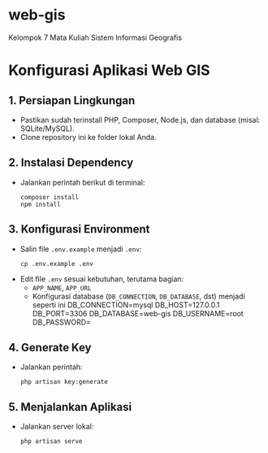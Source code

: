 # web-gis
 Kelompok 7 Mata Kuliah Sistem Informasi Geografis

# Konfigurasi Aplikasi Web GIS

## 1. Persiapan Lingkungan
- Pastikan sudah terinstall PHP, Composer, Node.js, dan database (misal: SQLite/MySQL).
- Clone repository ini ke folder lokal Anda.

## 2. Instalasi Dependency
- Jalankan perintah berikut di terminal:
  ```
  composer install
  npm install
  ```

## 3. Konfigurasi Environment
- Salin file `.env.example` menjadi `.env`:
  ```
  cp .env.example .env
  ```
- Edit file `.env` sesuai kebutuhan, terutama bagian:
  - `APP_NAME`, `APP_URL`
  - Konfigurasi database (`DB_CONNECTION`, `DB_DATABASE`, dst)
  menjadi seperti ini
  DB_CONNECTION=mysql
  DB_HOST=127.0.0.1
  DB_PORT=3306
  DB_DATABASE=web-gis
  DB_USERNAME=root
  DB_PASSWORD=

## 4. Generate Key
- Jalankan perintah:
  ```
  php artisan key:generate
  ```

## 5. Menjalankan Aplikasi
- Jalankan server lokal:
  ```
  php artisan serve
  ```

